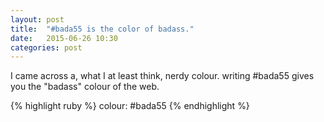 ```yaml
---
layout: post
title:  "#bada55 is the color of badass."
date:   2015-06-26 10:30
categories: post
---
```

I came across a, what I at least think, nerdy colour. writing #bada55 gives you the "badass" colour of the web.
 
{% highlight ruby %}
colour: #bada55
{% endhighlight %}







